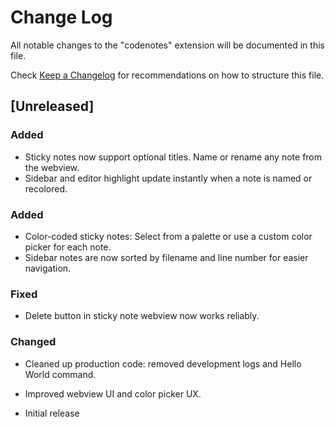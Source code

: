 # Change Log

All notable changes to the "codenotes" extension will be documented in this file.

Check [Keep a Changelog](http://keepachangelog.com/) for recommendations on how to structure this file.

## [Unreleased]

### Added
- Sticky notes now support optional titles. Name or rename any note from the webview.
- Sidebar and editor highlight update instantly when a note is named or recolored.


### Added
- Color-coded sticky notes: Select from a palette or use a custom color picker for each note.
- Sidebar notes are now sorted by filename and line number for easier navigation.

### Fixed
- Delete button in sticky note webview now works reliably.

### Changed
- Cleaned up production code: removed development logs and Hello World command.
- Improved webview UI and color picker UX.

- Initial release